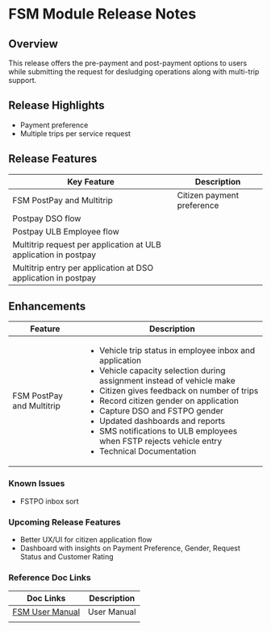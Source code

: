 # FSM Module Release Notes

## Overview <a href="#overview" id="overview"></a>

This release offers the pre-payment and post-payment options to users while submitting the request for desludging operations along with multi-trip support.&#x20;

## Release Highlights <a href="#release-highlights" id="release-highlights"></a>

* Payment preference
* Multiple trips per service request

## **Release Features** <a href="#release-features" id="release-features"></a>

| **Key Feature**                                                 | **Description**            |
| --------------------------------------------------------------- | -------------------------- |
|  FSM PostPay and Multitrip                                      | Citizen payment preference |
| Postpay DSO flow                                                |                            |
| Postpay ULB Employee flow                                       |                            |
| Multitrip request per application at ULB application in postpay |                            |
| Multitrip entry per application at DSO application in postpay   |                            |

## &#x20;**Enhancements**

| **Feature**                              | **Description**                                                                                                                                                                                                                                                                                                                                                                                                                            |
| ---------------------------------------- | ------------------------------------------------------------------------------------------------------------------------------------------------------------------------------------------------------------------------------------------------------------------------------------------------------------------------------------------------------------------------------------------------------------------------------------------ |
| <p>FSM PostPay and Multitrip</p><p> </p> | <ul><li>Vehicle trip status in employee inbox and application</li><li>Vehicle capacity selection during assignment instead of vehicle make</li><li>Citizen gives feedback on number of trips</li><li>Record citizen gender on application</li><li>Capture DSO and FSTPO gender</li><li>Updated dashboards and reports</li><li>SMS notifications to ULB employees when FSTP rejects vehicle entry</li><li>Technical Documentation</li></ul> |

### Known Issues <a href="#known-issues" id="known-issues"></a>

* FSTPO inbox sort

### Upcoming Release Features <a href="#upcoming-release-features" id="upcoming-release-features"></a>

* Better UX/UI for citizen application flow
* Dashboard with insights on Payment Preference, Gender, Request Status and Customer Rating

&#x20;

### Reference Doc Links <a href="#reference-doc-links" id="reference-doc-links"></a>

| **Doc Links**                                                                                                                                                                                                                                                                                                                                      | **Description** |
| -------------------------------------------------------------------------------------------------------------------------------------------------------------------------------------------------------------------------------------------------------------------------------------------------------------------------------------------------- | --------------- |
| <img src="https://4016629814-files.gitbook.io/~/files/v0/b/gitbook-x-prod.appspot.com/o/collections%2F-MERG_iQW5oN4ukgXP8K%2Ficon%2F016jfJ0HZuhJGv0XBeF9%2FDIGIT.png?alt=media&#x26;token=48d5546a-e687-43c7-82f6-9b5b2e311c48" alt="" data-size="line">[FSM User Manual](../../../exemplar/modules/faecal-sludge-management-fsm/fsm-user-manual/) | User Manual     |
|                                                                                                                                                                                                                                                                                                                                                    |                 |

